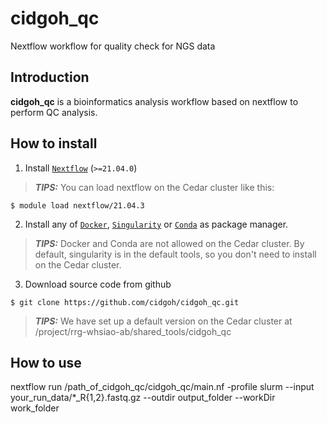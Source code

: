 # cidgoh_qc
Nextflow workflow for quality check for NGS data

## Introduction

**cidgoh_qc** is a bioinformatics analysis workflow based on nextflow to perform QC analysis.

## How to install

1. Install [`Nextflow`](https://www.nextflow.io/docs/latest/getstarted.html#installation) (`>=21.04.0`)

> **_TIPS:_**  You can load nextflow on the Cedar cluster like this: 

``` 
$ module load nextflow/21.04.3 
```


2. Install any of [`Docker`](https://docs.docker.com/engine/installation/), [`Singularity`](https://www.sylabs.io/guides/3.0/user-guide/) or [`Conda`](https://conda.io/miniconda.html) as package manager. 

> **_TIPS:_**  Docker and Conda are not allowed on the Cedar cluster. By default, singularity is in the default tools, so you don't need to install on the Cedar cluster.


3. Download source code from github

``` 
$ git clone https://github.com/cidgoh/cidgoh_qc.git
```

> **_TIPS:_**  We have set up a default version on the Cedar cluster at /project/rrg-whsiao-ab/shared_tools/cidgoh_qc

## How to use

nextflow run /path_of_cidgoh_qc/cidgoh_qc/main.nf -profile slurm --input your_run_data/*_R{1,2}.fastq.gz
 --outdir output_folder --workDir work_folder
 



